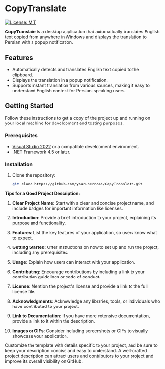 # CopyTranslate

[![License: MIT](https://img.shields.io/badge/License-MIT-yellow.svg)](https://opensource.org/licenses/MIT)

**CopyTranslate** is a desktop application that automatically translates English text copied from anywhere in Windows and displays the translation to Persian with a popup notification.

## Features

- Automatically detects and translates English text copied to the clipboard.
- Displays the translation in a popup notification.
- Supports instant translation from various sources, making it easy to understand English content for Persian-speaking users.

## Getting Started

Follow these instructions to get a copy of the project up and running on your local machine for development and testing purposes.

### Prerequisites

- [Visual Studio 2022](https://visualstudio.microsoft.com/) or a compatible development environment.
- .NET Framework 4.5 or later.

### Installation

1. Clone the repository:
   ```sh
   git clone https://github.com/yourusername/CopyTranslate.git

**Tips for a Good Project Description:**

1. **Clear Project Name**: Start with a clear and concise project name, and include badges for important information like licenses.

2. **Introduction**: Provide a brief introduction to your project, explaining its purpose and functionality.

3. **Features**: List the key features of your application, so users know what to expect.

4. **Getting Started**: Offer instructions on how to set up and run the project, including any prerequisites.

5. **Usage**: Explain how users can interact with your application.

6. **Contributing**: Encourage contributions by including a link to your contribution guidelines or code of conduct.

7. **License**: Mention the project's license and provide a link to the full license file.

8. **Acknowledgments**: Acknowledge any libraries, tools, or individuals who have contributed to your project.

9. **Link to Documentation**: If you have more extensive documentation, provide a link to it within the description.

10. **Images or GIFs**: Consider including screenshots or GIFs to visually showcase your application.

Customize the template with details specific to your project, and be sure to keep your description concise and easy to understand. A well-crafted project description can attract users and contributors to your project and improve its overall visibility on GitHub.

